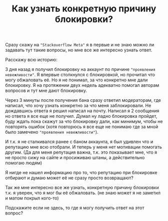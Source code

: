 ﻿---
title: "Как узнать конкретную причину блокировки?"
se.owner.user_id: 309995
se.owner.display_name: "Павел Ериков"
se.owner.link: "https://ru.meta.stackoverflow.com/users/309995/%d0%9f%d0%b0%d0%b2%d0%b5%d0%bb-%d0%95%d1%80%d0%b8%d0%ba%d0%be%d0%b2"
se.link: "https://ru.meta.stackoverflow.com/questions/11254/%d0%9a%d0%b0%d0%ba-%d1%83%d0%b7%d0%bd%d0%b0%d1%82%d1%8c-%d0%ba%d0%be%d0%bd%d0%ba%d1%80%d0%b5%d1%82%d0%bd%d1%83%d1%8e-%d0%bf%d1%80%d0%b8%d1%87%d0%b8%d0%bd%d1%83-%d0%b1%d0%bb%d0%be%d0%ba%d0%b8%d1%80%d0%be%d0%b2%d0%ba%d0%b8"
se.question_id: 11254
se.post_type: question
---
<p>Сразу скажу на <code>&quot;Stackoverflow Meta&quot;</code> я в первые и не знаю можно ли задавать тут такие вопросы, но мне все же интересно узнать ответ.</p>
<p>Расскажу всю историю:</p>
<p>3 дня назад я получил блокировку на аккаунт по причине <code>&quot;проявления невежливости&quot;</code>. Я впервые столкнулся с блокировкой, но прочитал что могу обжаловать её. Но я не понимал, за что конкретно мне дали блокировку.
Я на протяжении двух недель адекватно помогал авторам вопросов и тут мне дают блокировку.</p>
<p>Через 3 минуты после получения бана сразу ответил модераторам, где написал, что хочу узнать конкретно за что меня заблокировали. Не дождавшись ответа я решил написал на почту. Написал я 2 сообщения но ответа я все еще не получил. Думал ну ладно блокировка пройдет, буду ждать пока скажут за что блокировку дали, как минимум, чтобы не повторять ошибок (хотя повторюсь я все еще не понимаю где за мной было замечено <code>&quot;проявления невежливости&quot;</code>).</p>
<p>И т.к. я не сталкивался ранее с баном аккаунта, я был удивлен что и репутацию мне всю отобрали. И теперь у меня нет мотивации помогать другим. (Да для меня репутация важна, т.к. это показывает мне, что я не просто сижу на сайте и просиживаю штаны, а действительно помогаю людям)</p>
<p>Я нигде не нашел информацию про то, что репутацию при блокировке отбирают и думаю может её не сразу просто возвращают?</p>
<p>Так же мне интересно все же узнать, конкретную причину блокировки т.к. я уверен, что я мог бы её обжаловать. (не знаю может я не заметил и матом покрыл кого-то)</p>
<p>Подскажите если не здесь, то где я могу получить ответ на этот вопрос?</p>
